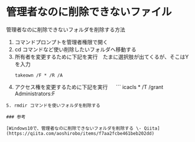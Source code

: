 # 管理者なのに削除できないファイル

管理者なのに削除できないフォルダを削除する方法

1. コマンドプロンプトを管理者権限で開く
2. cd コマンドなど使い削除したいフォルダへ移動する
3. 所有者を変更するために下記を実行　たまに選択肢が出てくるが、そこはYを入力
   ```
   takeown /F * /R /A
   ```
4.  アクセス権を変更するために下記を実行
　 ```
    icacls * /T /grant Administrators:F
   ```
5. rmdir コマンドを使いフォルダを削除する

### 参考

[Windows10で、管理者なのに削除できないフォルダを削除する \- Qiita](https://qiita.com/aoshirobo/items/f7aa2fcbe461beb202dd)